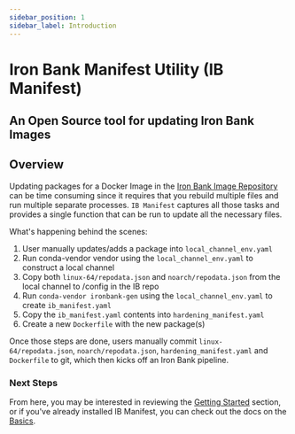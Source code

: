 ```yaml
---
sidebar_position: 1
sidebar_label: Introduction
---
```


# Iron Bank Manifest Utility (IB Manifest)

## An Open Source tool for updating Iron Bank Images

## Overview

Updating packages for a Docker Image in the [Iron Bank Image Repository][ib-repo] can be
time consuming since it requires that you rebuild multiple files and run
multiple separate processes. `IB Manifest` captures all those tasks and provides
a single function that can be run to update all the necessary files.

What's happening behind the scenes:
1. User manually updates/adds a package into `local_channel_env.yaml`
2. Run conda-vendor vendor using the `local_channel_env.yaml` to construct a local channel
3. Copy both `linux-64/repodata.json` and `noarch/repodata.json` from the local channel to /config in the IB repo
4. Run `conda-vendor ironbank-gen` using the `local_channel_env.yaml` to create `ib_manifest.yaml`
5. Copy the `ib_manifest.yaml` contents into `hardening_manifest.yaml`
6. Create a new `Dockerfile` with the new package(s)

Once those steps are done, users manually commit `linux-64/repodata.json`,
`noarch/repodata.json`, `hardening_manifest.yaml` and `Dockerfile` to git, which
then kicks off an Iron Bank pipeline.

### Next Steps
From here, you may be interested in reviewing the [Getting Started]("getting-started/installation")
section, or if you've already installed IB Manifest, you can check out the docs on the
[Basics](user-guide/basics).

<!-- Links -->
[ib-repo]: https://repo1.dso.mil/dsop
